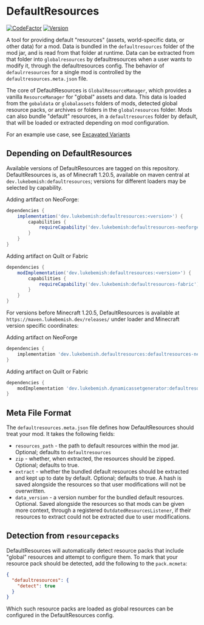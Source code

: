 # DefaultResources

[![CodeFactor](https://www.codefactor.io/repository/github/lukebemishprojects/defaultresources/badge?style=for-the-badge)](https://www.codefactor.io/repository/github/lukebemishprojects/defaultresources)
[![Version](https://img.shields.io/maven-central/v/dev.lukebemish/defaultresources?style=for-the-badge&color=blue&label=Latest%20Version&prefix=v)](https://central.sonatype.com/artifact/dev.lukebemish/defaultresources/)

A tool for providing default "resources" (assets, world-specific data, or other data) for a mod. Data is bundled in the `defaultresources` folder of the mod jar, and is read from that folder at runtime. Data can be extracted from that folder into `globalresources` by defaultresources when a user wants to modify it, through the defaultresources config. The behavior of `defaulrresources` for a single mod is controlled by the `defaultresources.meta.json` file.

The core of DefaultResources is `GlobalResourceManager`, which provides a vanilla `ResourceManager` for "global" assets and data.
This data is loaded from the `gobaldata` or `globalassets` folders of mods, detected global resource packs, or archives or
folders in the `globalresources` folder. Mods can also bundle "default" resources, in a `defaultresources` folder by default,
that will be loaded or extracted depending on mod configuration.

For an example use case, see [Excavated Variants](https://github.com/lukebemish/excavated_variants)

## Depending on DefaultResources

Available versions of DefaultResources are tagged on this repository. DefaultResources is, as of Minecraft 1.20.5, available on maven central at `dev.lukebemish:defaultresources`; versions for different loaders may be selected by capability.

Adding artifact on NeoForge:
```gradle
dependencies {
    implementation('dev.lukebemish:defaultresources:<version>') {
        capabilities {
            requireCapability('dev.lukebemish:defaultresources-neoforge')
        }
    }
}
```

Adding artifact on Quilt or Fabric
```gradle
dependencies {
    modImplementation('dev.lukebemish:defaultresources:<version>') {
        capabilities {
            requireCapability('dev.lukebemish:defaultresources-fabric')
        }
    }
}
```

For versions before Minecraft 1.20.5, DefaultResources is available at `https://maven.lukebemish.dev/releases/` under loader and Minecraft version specific coordinates:

Adding artifact on NeoForge
```gradle
dependencies {
    implementation 'dev.lukebemish.defaultresources:defaultresources-neoforge-<minecraft version>:<version>'
}
```

Adding artifact on Quilt or Fabric
```gradle
dependencies {
    modImplementation 'dev.lukebemish.dynamicassetgenerator:defaultresources-fabriquilt-<minecraft version>:<version>'
}
```

## Meta File Format

The `defaultresources.meta.json` file defines how DefaultResources should treat your mod. It takes the following fields:

* `resources_path` - the path to default resources within the mod jar. Optional; defaults to `defaultresources`
* `zip` - whether, when extracted, the resources should be zipped. Optional; defaults to true.
* `extract` - whether the bundled default resources should be extracted and kept up to date by default. Optional; defaults to true. A hash is saved alongside the resources so that user modifications will not be overwritten.
* `data_version` - a version number for the bundled default resources. Optional. Saved alongside the resources so that mods can be given more context, through a registered `OutdatedResourcesListener`, if their resources to extract could not be extracted due to user modifications.

## Detection from `resourcepacks`

DefaultResources will automatically detect resource packs that include "global" resources and attempt to configure them.
To mark that your resource pack should be detected, add the following to the `pack.mcmeta`:
```json
{
  "defaultresources": {
    "detect": true
  }
}
```
Which such resource packs are loaded as global resources can be configured in the DefaultResources config.
